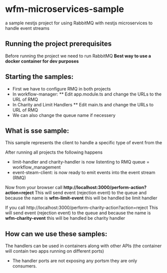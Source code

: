 # wfm-microservices-sample
a sample nestjs project for using RabbitMQ with nestjs microservices to handle event streams 

## Running the project prerequisites

Before running the project we need to run RabbitMQ **Best way to use a docker container for dev purposes** 

## Starting the samples:
* First we have to configure RMQ in both projects 
* In workflow-manager:
**     Edit app.module.ts and change the URLs to the URL of RMQ 
* In Charity and Limit Handlers
**     Edit main.ts and change the URLs to URL of RMQ
* We can also change the queue name if necessery 

## What is sse sample:
This sample represents the client to handle a specific type of event from the 

After running all projects the following happens
* limit-handler and charity-handler is now listenting to RMQ queue = workflow_management
* event-steam-client: is now ready to emit events into the event stream (RMQ)

Now from your browser call **http://localhost:3000/perform-action?action=reject** This will send event (rejection event) to the queue and because the name is **wfm-limit-event** this will be handled be limit handler

If you call http://localhost:3000/perform-charity-action?action=reject This will send event (rejection event) to the queue and because the name is **wfm-charity-event** this will be handled be charity handler



## How can we use these samples:
The  handlers can be used in containers along with other APIs (the container will contain two apps running on different ports) 
* The handler ports are not exposing any portsm they are only consumers.

